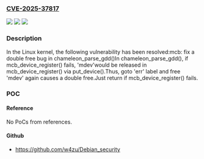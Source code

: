 ### [CVE-2025-37817](https://cve.mitre.org/cgi-bin/cvename.cgi?name=CVE-2025-37817)
![](https://img.shields.io/static/v1?label=Product&message=Linux&color=blue)
![](https://img.shields.io/static/v1?label=Version&message=3764e82e5150d87b205c10cd78a9c9ab86fbfa51%3C%20d70184958b0ea8c0fd52e2b456654b503e769fc8%20&color=brighgreen)
![](https://img.shields.io/static/v1?label=Vulnerability&message=n%2Fa&color=brighgreen)

### Description

In the Linux kernel, the following vulnerability has been resolved:mcb: fix a double free bug in chameleon_parse_gdd()In chameleon_parse_gdd(), if mcb_device_register() fails, 'mdev'would be released in mcb_device_register() via put_device().Thus, goto 'err' label and free 'mdev' again causes a double free.Just return if mcb_device_register() fails.

### POC

#### Reference
No PoCs from references.

#### Github
- https://github.com/w4zu/Debian_security

